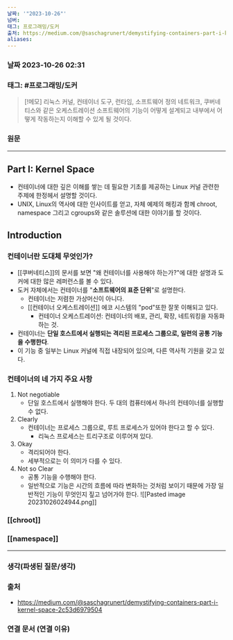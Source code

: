 ```yaml
---
날짜: '"2023-10-26"'
넘버: 
태그: 프로그래밍/도커
출처: https://medium.com/@saschagrunert/demystifying-containers-part-i-kernel-space-2c53d6979504
aliases:
---
```

### 날짜  2023-10-26 02:31

### 태그: #프로그래밍/도커 

>[!메모]
> 리눅스 커널, 컨테이너 도구, 런타임, 소프트웨어 정의 네트워크, 쿠버네티스와 같은 오케스트레이션 소프트웨어의 기능이 어떻게 설계되고 내부에서 어떻게 작동하는지 이해할 수 있게 될 것이다.

### 원문
---
## Part I: Kernel Space
- 컨테이너에 대한 깊은 이해를 쌓는 데 필요한 기초를 제공하는 Linux 커널 관련한 주제에 한정헤서 설명할 것이다.
- UNIX, Linux의 역사에 대한 인사이트를 얻고, 자체 예제의 해킹과 함께 chroot, namespace 그리고 cgroups와 같은 솔루션에 대한 이야기를 할 것이다.

## Introduction
### 컨테이너란 도대체 무엇인가?
- [[쿠버네티스]]의 문서를 보면 "왜 컨테이너를 사용해야 하는가?"에 대한 설명과 도커에 대한 많은 레퍼런스를 볼 수 있다.
- 도커 자체에서는 컨테이너를 "**소프트웨어의 표준 단위**"로 설명한다.
	- 컨테이너는 저렴한 가상머신이 아니다.
	- [[컨테이너 오케스트레이션]] 에코 시스템의 "pod"또한 잘못 이해되고 있다.
		- 컨테이너 오케스트레이션: 컨테이너의 배포, 관리, 확장, 네트워킹을 자동화하는 것.
- 컨테이너는 **단일 호스트에서 실행되는 격리된 프로세스 그룹으로, 일련의 공통 기능을 수행한다**.
- 이 기능 중 일부는 Linux 커널에 직접 내장되어 있으며, 다른 역사적 기원을 갖고 있다.
### 컨테이너의 네 가지 주요 사항
1. Not negotiable
	- 단일 호스트에서 실행해야 한다. 두 대의 컴퓨터에서 하나의 컨테이너를 실행할 수 없다.
2. Clearly
	- 컨테이너는 프로세스 그룹으로, 루트 프로세스가 있어야 한다고 할 수 있다.
		- 리눅스 프로세스는 트리구조로 이루어져 있다.
3. Okay
	- 격리되어야 한다.
	- 세부적으로는 이 의미가 다를 수 있다.
4. Not so Clear
	- 공통 기능을 수행해야 한다.
	- 일반적으로 기능은 시간의 흐름에 따라 변화하는 것처럼 보이기 때문에 가장 일반적인 기능이 무엇인지 짚고 넘어가야 한다.
![[Pasted image 20231026024944.png]]
### [[chroot]]
### [[namespace]]


---
### 생각(파생된 질문/생각)

### 출처
- https://medium.com/@saschagrunert/demystifying-containers-part-i-kernel-space-2c53d6979504

### 연결 문서 (연결 이유)
